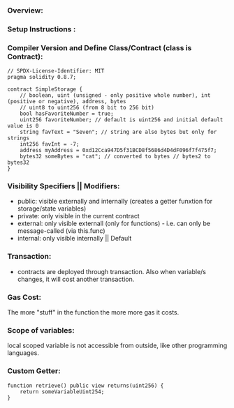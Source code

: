 ### Overview:

### Setup Instructions :


### Compiler Version and Define Class/Contract (class is Contract):
```solidity
// SPDX-License-Identifier: MIT
pragma solidity 0.8.7;

contract SimpleStorage {
    // boolean, uint (unsigned - only positive whole number), int (positive or negative), address, bytes
    // uint8 to uint256 (from 8 bit to 256 bit)
    bool hasFavoriteNumber = true;
    uint256 favoriteNumber; // default is uint256 and initial default value is 0
    string favText = "Seven"; // string are also bytes but only for strings
    int256 favInt = -7;
    address myAddress = 0xd12Cca947D5f31BCD8f5686d4D4dF096f7f475f7;
    bytes32 someBytes = "cat"; // converted to bytes // bytes2 to bytes32
}
```

### Visibility Specifiers || Modifiers:
* public: visible externally and internally (creates a getter funxtion for storage/state variables)
* private: only visible in the current contract
* external: only visible externall (only for functions) - i.e. can only be message-called (via this.func)
* internal: only visible internally || Default

### Transaction:
* contracts are deployed through transaction. Also when variable/s changes, it will cost another transaction.

### Gas Cost: 
The more "stuff" in the function the more more gas it costs.


### Scope of variables:
local scoped variable is not accessible from outside, like other programming languages.

### Custom Getter:
```solidity
function retrieve() public view returns(uint256) {
    return someVariableUint254;
}
```
